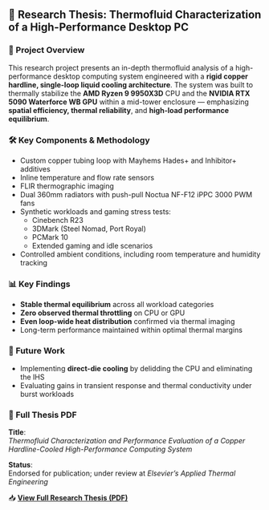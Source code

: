 ## 🔬 Research Thesis: Thermofluid Characterization of a High-Performance Desktop PC

### 🚀 Project Overview

This research project presents an in-depth thermofluid analysis of a high-performance desktop computing system engineered with a **rigid copper hardline, single-loop liquid cooling architecture**. The system was built to thermally stabilize the **AMD Ryzen 9 9950X3D** CPU and the **NVIDIA RTX 5090 Waterforce WB GPU** within a mid-tower enclosure — emphasizing **spatial efficiency, thermal reliability**, and **high-load performance equilibrium**.

### 🛠️ Key Components & Methodology

- Custom copper tubing loop with Mayhems Hades+ and Inhibitor+ additives
- Inline temperature and flow rate sensors
- FLIR thermographic imaging
- Dual 360mm radiators with push-pull Noctua NF-F12 iPPC 3000 PWM fans
- Synthetic workloads and gaming stress tests:
  - Cinebench R23
  - 3DMark (Steel Nomad, Port Royal)
  - PCMark 10
  - Extended gaming and idle scenarios
- Controlled ambient conditions, including room temperature and humidity tracking

### 📊 Key Findings

- **Stable thermal equilibrium** across all workload categories
- **Zero observed thermal throttling** on CPU or GPU
- **Even loop-wide heat distribution** confirmed via thermal imaging
- Long-term performance maintained within optimal thermal margins

### 🧪 Future Work

- Implementing **direct-die cooling** by delidding the CPU and eliminating the IHS
- Evaluating gains in transient response and thermal conductivity under burst workloads

### 📄 Full Thesis PDF

**Title**:  
*Thermofluid Characterization and Performance Evaluation of a Copper Hardline-Cooled High-Performance Computing System*

**Status**:  
Endorsed for publication; under review at *Elsevier’s Applied Thermal Engineering*

📥 **[View Full Research Thesis (PDF)](https://github.com/merberenson/Thermofluid-Characterization-and-Performance-of-a-PC/releases/download/thesis/Berenson_Thermal_PC_Thesis.pdf)**

